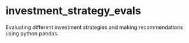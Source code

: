 # investment_strategy_evals
Evaluating different investment strategies and making recommendations using python pandas.
